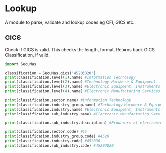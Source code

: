 # Lookup

A module to parse, validate and lookup codes eg CFI, GICS etc..

## GICS

Check if GICS is valid. This checks the length, format. Returns back GICS Classification, if valid.

```py
import SecuMas

classification = SecuMas.gics('45203020')
print(classification.level(1).name) #Information Technology
print(classification.level(2).name) #Technology Hardware & Equipment
print(classification.level(3).name) #Electronic Equipment, Instruments & Components
print(classification.level(4).name) #Electronic Manufacturing Services

print(classification.sector.name) #Information Technology
print(classification.industry_group.name) #Technology Hardware & Equipment
print(classification.industry.name) #Electronic Equipment, Instruments & Components
print(classification.sub_industry.name) #Electronic Manufacturing Services

print(classification.sub_industry.description) #Producers of electronic equipment mainly for the OEM (Original Equipment Manufacturers) markets.

print(classification.sector.code) #45
print(classification.industry_group.code) #4520
print(classification.industry.code) #452030
print(classification.sub_industry.code) #45203020
```

</br>
